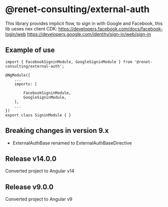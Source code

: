 # @renet-consulting/external-auth

This library provides implicit flow, to sign in with Google and Facebook, this lib ueses nex client CDK:
https://developers.facebook.com/docs/facebook-login/web
https://developers.google.com/identity/sign-in/web/sign-in

## Example of use
```
import { FacebookSigninModule, GoogleSigninModule } from '@renet-consulting/external-auth';

@NgModule({
    ...
    imports: [

        FacebookSigninModule,
        GoogleSigninModule,
    ],
    ...
})
export class SigninModule { }
```
## Breaking changes in version 9.x
- ExternalAuthBase renamed to ExternalAuthBaseDirective

## Release v14.0.0
Converted project to Angular v14

## Release v9.0.0
Converted project to Angular v9
